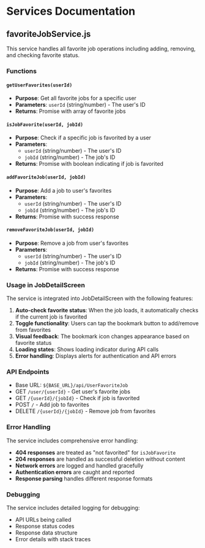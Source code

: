 # Services Documentation

## favoriteJobService.js

This service handles all favorite job operations including adding, removing, and checking favorite status.

### Functions

#### `getUserFavorites(userId)`
- **Purpose**: Get all favorite jobs for a specific user
- **Parameters**: `userId` (string/number) - The user's ID
- **Returns**: Promise with array of favorite jobs

#### `isJobFavorite(userId, jobId)`
- **Purpose**: Check if a specific job is favorited by a user
- **Parameters**: 
  - `userId` (string/number) - The user's ID
  - `jobId` (string/number) - The job's ID
- **Returns**: Promise with boolean indicating if job is favorited

#### `addFavoriteJob(userId, jobId)`
- **Purpose**: Add a job to user's favorites
- **Parameters**: 
  - `userId` (string/number) - The user's ID
  - `jobId` (string/number) - The job's ID
- **Returns**: Promise with success response

#### `removeFavoriteJob(userId, jobId)`
- **Purpose**: Remove a job from user's favorites
- **Parameters**: 
  - `userId` (string/number) - The user's ID
  - `jobId` (string/number) - The job's ID
- **Returns**: Promise with success response

### Usage in JobDetailScreen

The service is integrated into JobDetailScreen with the following features:

1. **Auto-check favorite status**: When the job loads, it automatically checks if the current job is favorited
2. **Toggle functionality**: Users can tap the bookmark button to add/remove from favorites
3. **Visual feedback**: The bookmark icon changes appearance based on favorite status
4. **Loading states**: Shows loading indicator during API calls
5. **Error handling**: Displays alerts for authentication and API errors

### API Endpoints

- Base URL: `${BASE_URL}/api/UserFavoriteJob`
- GET `/user/{userId}` - Get user's favorite jobs
- GET `/{userId}/{jobId}` - Check if job is favorited
- POST `/` - Add job to favorites
- DELETE `/{userId}/{jobId}` - Remove job from favorites

### Error Handling

The service includes comprehensive error handling:
- **404 responses** are treated as "not favorited" for `isJobFavorite`
- **204 responses** are handled as successful deletion without content
- **Network errors** are logged and handled gracefully
- **Authentication errors** are caught and reported
- **Response parsing** handles different response formats

### Debugging

The service includes detailed logging for debugging:
- API URLs being called
- Response status codes
- Response data structure
- Error details with stack traces 